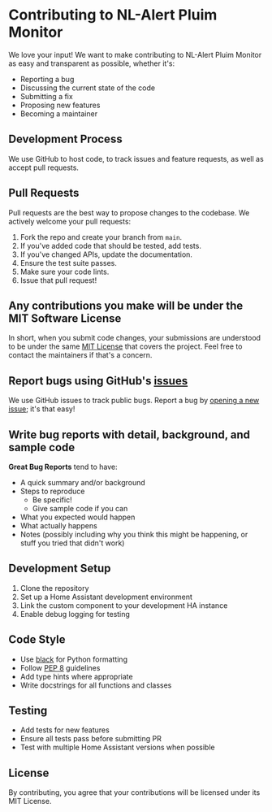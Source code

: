 # Contributing to NL-Alert Pluim Monitor

We love your input! We want to make contributing to NL-Alert Pluim Monitor as easy and transparent as possible, whether it's:

- Reporting a bug
- Discussing the current state of the code
- Submitting a fix
- Proposing new features
- Becoming a maintainer

## Development Process

We use GitHub to host code, to track issues and feature requests, as well as accept pull requests.

## Pull Requests

Pull requests are the best way to propose changes to the codebase. We actively welcome your pull requests:

1. Fork the repo and create your branch from `main`.
2. If you've added code that should be tested, add tests.
3. If you've changed APIs, update the documentation.
4. Ensure the test suite passes.
5. Make sure your code lints.
6. Issue that pull request!

## Any contributions you make will be under the MIT Software License

In short, when you submit code changes, your submissions are understood to be under the same [MIT License](http://choosealicense.com/licenses/mit/) that covers the project. Feel free to contact the maintainers if that's a concern.

## Report bugs using GitHub's [issues](https://github.com/phoenix-blue/nl-alert-monitor/issues)

We use GitHub issues to track public bugs. Report a bug by [opening a new issue](https://github.com/phoenix-blue/nl-alert-monitor/issues/new); it's that easy!

## Write bug reports with detail, background, and sample code

**Great Bug Reports** tend to have:

- A quick summary and/or background
- Steps to reproduce
  - Be specific!
  - Give sample code if you can
- What you expected would happen
- What actually happens
- Notes (possibly including why you think this might be happening, or stuff you tried that didn't work)

## Development Setup

1. Clone the repository
2. Set up a Home Assistant development environment
3. Link the custom component to your development HA instance
4. Enable debug logging for testing

## Code Style

* Use [black](https://black.readthedocs.io/) for Python formatting
* Follow [PEP 8](https://www.python.org/dev/peps/pep-0008/) guidelines
* Add type hints where appropriate
* Write docstrings for all functions and classes

## Testing

* Add tests for new features
* Ensure all tests pass before submitting PR
* Test with multiple Home Assistant versions when possible

## License

By contributing, you agree that your contributions will be licensed under its MIT License.